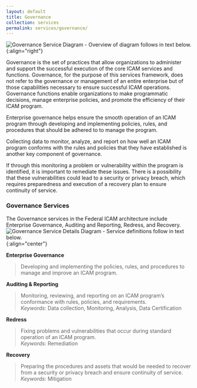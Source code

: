 ```yaml
---
layout: default
title: Governance
collection: services
permalink: services/governance/
---
```

![Governance Service Diagram - Overview of diagram follows in text below.](/img/Governance.png){:align="right"}

Governance is the set of practices that allow organizations to administer and support the successful execution of the core ICAM services and functions. Governance, for the purpose of this services framework, does not refer to the governance or management of an entire enterprise but of those capabilities necessary to ensure successful ICAM operations. Governance functions enable organizations to make programmatic decisions, manage enterprise policies, and promote the efficiency of their ICAM program. 

Enterprise governance helps ensure the smooth operation of an ICAM program through developing and implementing policies, rules, and procedures that should be adhered to to manage the program.

Collecting data to monitor, analyze, and report on  how well an ICAM program conforms with the rules and policies that they have established is another key component of governance.


If through this monitoring a problem or vulnerability within the program is identified, it is important to remediate these issues. There is a possibility that these vulnerabilities could lead to a security or privacy breach, which requires preparedness and execution of a recovery plan to ensure continuity of service.
 
### Governance Services 
 The Governance services in the Federal ICAM architecture include Enterprise Governance, Auditing and Reporting, Redress, and Recovery.   
![Governance Service Details Diagram - Service definitions follow in text below.](/img/governance_services_detailed.png){:align="center"}

**Enterprise Governance**  

> Developing and implementing the policies, rules, and procedures to manage and improve an ICAM program.

**Auditing & Reporting**

> Monitoring, reviewing, and reporting on an ICAM program’s conformance with rules, policies, and requirements.  
_Keywords_: Data collection, Monitoring, Analysis, Data Certification


**Redress**

> Fixing problems and vulnerabilities that occur during standard operation of an ICAM program.  
_Keywords_: Remediation  

**Recovery**

> Preparing the procedures and assets that would be needed to recover from a security or privacy breach and ensure continuity of service.  
_Keywords_: Mitigation
